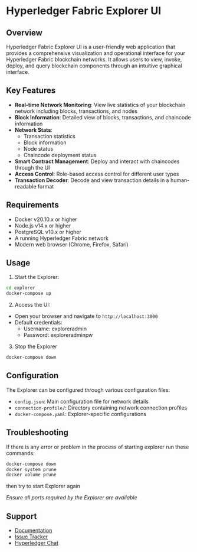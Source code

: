 # Hyperledger Fabric Explorer UI

## Overview

Hyperledger Fabric Explorer UI is a user-friendly web application that provides a comprehensive visualization and operational interface for your Hyperledger Fabric blockchain networks. It allows users to view, invoke, deploy, and query blockchain components through an intuitive graphical interface.

## Key Features

- **Real-time Network Monitoring**: View live statistics of your blockchain network including blocks, transactions, and nodes
- **Block Information**: Detailed view of blocks, transactions, and chaincode information
- **Network Stats**: 
    - Transaction statistics
    - Block information
    - Node status
    - Chaincode deployment status
- **Smart Contract Management**: Deploy and interact with chaincodes through the UI
- **Access Control**: Role-based access control for different user types
- **Transaction Decoder**: Decode and view transaction details in a human-readable format

## Requirements

- Docker v20.10.x or higher
- Node.js v14.x or higher
- PostgreSQL v10.x or higher
- A running Hyperledger Fabric network
- Modern web browser (Chrome, Firefox, Safari)

## Usage

1. Start the Explorer:
```bash
cd explorer
docker-compose up
```

2. Access the UI:
- Open your browser and navigate to `http://localhost:3000`
- Default credentials: 
    - Username: exploreradmin
    - Password: exploreradminpw

3. Stop the Explorer
```bash
docker-compose down
```

## Configuration

The Explorer can be configured through various configuration files:

- `config.json`: Main configuration file for network details
- `connection-profile/`: Directory containing network connection profiles
- `docker-compose.yaml`: Explorer-specific configurations

## Troubleshooting

If there is any error or problem in the process of starting explorer run these commands:
```bash
docker-compose down
docker system prune
docker volume prune
```

then try to start Explorer again

*Ensure all ports required by the Explorer are available*

## Support

- [Documentation](https://github.com/hyperledger/blockchain-explorer/wiki)
- [Issue Tracker](https://github.com/hyperledger/blockchain-explorer/issues)
- [Hyperledger Chat](https://chat.hyperledger.org)

